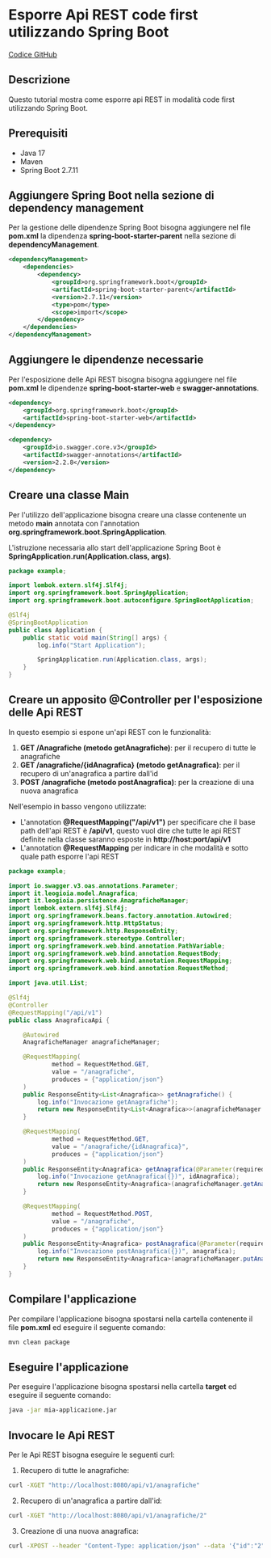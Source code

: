 # Esporre Api REST code first utilizzando Spring Boot

[Codice GitHub](https://github.com/leogioia/tutorial/tree/master/java/esporre-api-rest-code-first-spring-boot)

## Descrizione

Questo tutorial mostra come esporre api REST in modalità code first utilizzando Spring Boot.

## Prerequisiti

- Java 17
- Maven
- Spring Boot 2.7.11

## Aggiungere Spring Boot nella sezione di dependency management

Per la gestione delle dipendenze Spring Boot bisogna aggiungere nel file **pom.xml** la dipendenza **spring-boot-starter-parent** nella sezione di **dependencyManagement**.

```xml
<dependencyManagement>
    <dependencies>
        <dependency>
            <groupId>org.springframework.boot</groupId>
            <artifactId>spring-boot-starter-parent</artifactId>
            <version>2.7.11</version>
            <type>pom</type>
            <scope>import</scope>
        </dependency>
    </dependencies>
</dependencyManagement>
```

## Aggiungere le dipendenze necessarie

Per l'esposizione delle Api REST bisogna bisogna aggiungere nel file **pom.xml** le dipendenze **spring-boot-starter-web** e **swagger-annotations**.

```xml
<dependency>
    <groupId>org.springframework.boot</groupId>
    <artifactId>spring-boot-starter-web</artifactId>
</dependency>

<dependency>
    <groupId>io.swagger.core.v3</groupId>
    <artifactId>swagger-annotations</artifactId>
    <version>2.2.8</version>
</dependency>
```

## Creare una classe Main

Per l'utilizzo dell'applicazione bisogna creare una classe contenente un metodo **main** annotata con l'annotation **org.springframework.boot.SpringApplication**.

L'istruzione necessaria allo start dell'applicazione Spring Boot è **SpringApplication.run(Application.class, args)**.

```java
package example;

import lombok.extern.slf4j.Slf4j;
import org.springframework.boot.SpringApplication;
import org.springframework.boot.autoconfigure.SpringBootApplication;

@Slf4j
@SpringBootApplication
public class Application {
    public static void main(String[] args) {
        log.info("Start Application");

        SpringApplication.run(Application.class, args);
    }
}
```

## Creare un apposito @Controller per l'esposizione delle Api REST

In questo esempio si espone un'api REST con le funzionalità:
1. **GET /Anagrafiche (metodo getAnagrafiche)**: per il recupero di tutte le anagrafiche
2. **GET /anagrafiche/{idAnagrafica} (metodo getAnagrafica)**: per il recupero di un'anagrafica a partire dall'id
3. **POST /anagrafiche (metodo postAnagrafica)**: per la creazione di una nuova anagrafica

Nell'esempio in basso vengono utilizzate:
- L'annotation **@RequestMapping("/api/v1")** per specificare che il base path dell'api REST è **/api/v1**, questo vuol dire che tutte le api REST definite nella classe saranno esposte in **http://host:port/api/v1**
- L'annotation **@RequestMapping** per indicare in che modalità e sotto quale path esporre l'api REST

```java
package example;

import io.swagger.v3.oas.annotations.Parameter;
import it.leogioia.model.Anagrafica;
import it.leogioia.persistence.AnagraficheManager;
import lombok.extern.slf4j.Slf4j;
import org.springframework.beans.factory.annotation.Autowired;
import org.springframework.http.HttpStatus;
import org.springframework.http.ResponseEntity;
import org.springframework.stereotype.Controller;
import org.springframework.web.bind.annotation.PathVariable;
import org.springframework.web.bind.annotation.RequestBody;
import org.springframework.web.bind.annotation.RequestMapping;
import org.springframework.web.bind.annotation.RequestMethod;

import java.util.List;

@Slf4j
@Controller
@RequestMapping("/api/v1")
public class AnagraficaApi {

    @Autowired
    AnagraficheManager anagraficheManager;

    @RequestMapping(
            method = RequestMethod.GET,
            value = "/anagrafiche",
            produces = {"application/json"}
    )
    public ResponseEntity<List<Anagrafica>> getAnagrafiche() {
        log.info("Invocazione getAnagrafiche");
        return new ResponseEntity<List<Anagrafica>>(anagraficheManager.getAnagrafiche(), HttpStatus.OK);
    }

    @RequestMapping(
            method = RequestMethod.GET,
            value = "/anagrafiche/{idAnagrafica}",
            produces = {"application/json"}
    )
    public ResponseEntity<Anagrafica> getAnagrafica(@Parameter(required = true) @PathVariable(name = "idAnagrafica") String idAnagrafica) {
        log.info("Invocazione getAnagrafica({})", idAnagrafica);
        return new ResponseEntity<Anagrafica>(anagraficheManager.getAnagrafica(idAnagrafica), HttpStatus.OK);
    }

    @RequestMapping(
            method = RequestMethod.POST,
            value = "/anagrafiche",
            produces = {"application/json"}
    )
    public ResponseEntity<Anagrafica> postAnagrafica(@Parameter(required = true) @RequestBody Anagrafica anagrafica) {
        log.info("Invocazione postAnagrafica({})", anagrafica);
        return new ResponseEntity<Anagrafica>(anagraficheManager.putAnagrafica(anagrafica), HttpStatus.OK);
    }
}
```

## Compilare l'applicazione

Per compilare l'applicazione bisogna spostarsi nella cartella contenente il file **pom.xml** ed eseguire il seguente comando:

```bash
mvn clean package
```

## Eseguire l'applicazione

Per eseguire l'applicazione bisogna spostarsi nella cartella **target** ed eseguire il seguente comando:

```bash
java -jar mia-applicazione.jar
```

## Invocare le Api REST

Per le Api REST bisogna eseguire le seguenti curl:

1. Recupero di tutte le anagrafiche:
```bash
curl -XGET "http://localhost:8080/api/v1/anagrafiche"
```
2. Recupero di un'anagrafica a partire dall'id:
```bash
curl -XGET "http://localhost:8080/api/v1/anagrafiche/2"
```
3. Creazione di una nuova anagrafica:
```bash
curl -XPOST --header "Content-Type: application/json" --data '{"id":"2","nome":"Mario","cognome":"Rossi","indirizzo":"Via Roma, 54"}' "http://localhost:8080/api/v1/anagrafiche"
```